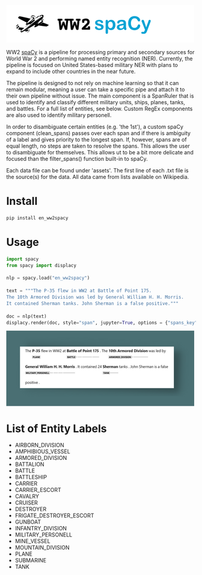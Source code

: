 ![header for ww2 spacy](https://github.com/wjbmattingly/ww2-spacy/raw/main/images/header.png)

WW2 [spaCy](www.spacy.io) is a pipeline for processing primary and secondary sources for World War 2 and performing named entity recognition (NER). Currently, the pipeline is focused on United States-based military NER with plans to expand to include other countries in the near future.

The pipeline is designed to not rely on machine learning so that it can remain modular, meaning a user can take a specific pipe and attach it to their own pipeline without issue. The main component is a SpanRuler that is used to identify and classify different military units, ships, planes, tanks, and battles. For a full list of entities, see below. Custom RegEx components are also used to identify military personell.

In order to disambiguate certain entities (e.g. 'the 1st'), a custom spaCy component (clean_spans) passes over each span and if there is ambiguity of a label and gives priority to the longest span. If, however, spans are of equal length, no steps are taken to resolve the spans. This allows the user to disambiguate for themselves. This allows ut to be a bit more delicate and focused than the filter_spans() function built-in to spaCy.

Each data file can be found under 'assets'. The first line of each .txt file is the source(s) for the data. All data came from lists available on Wikipedia.

# Install

```python
pip install en_ww2spacy
```

# Usage
```python
import spacy
from spacy import displacy

nlp = spacy.load("en_ww2spacy")

text = """The P-35 flew in WW2 at Battle of Point 175.
The 10th Armored Division was led by General William H. H. Morris.
It contained Sherman tanks. John Sherman is a false positive."""

doc = nlp(text)
displacy.render(doc, style="span", jupyter=True, options = {"spans_key": "ruler"})
```
![example output](https://github.com/wjbmattingly/ww2-spacy/raw/main/images/example.png)

# List of Entity Labels
- AIRBORN_DIVISION
- AMPHIBIOUS_VESSEL
- ARMORED_DIVISION
- BATTALION
- BATTLE
- BATTLESHIP
- CARRIER
- CARRIER_ESCORT
- CAVALRY
- CRUISER
- DESTROYER
- FRIGATE_DESTROYER_ESCORT
- GUNBOAT
- INFANTRY_DIVISION
- MILITARY_PERSONELL
- MINE_VESSEL
- MOUNTAIN_DIVISION
- PLANE
- SUBMARINE
- TANK

